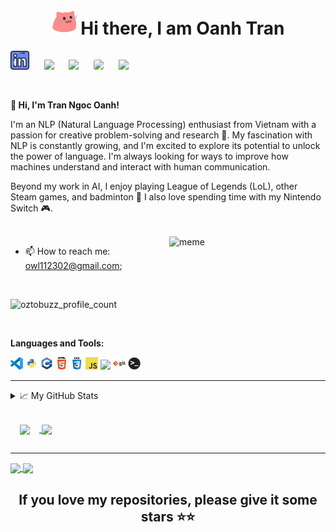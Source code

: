 

<!--
**Oztobuzz/Oztobuzz** is a ✨ _special_ ✨ repository because its `README.md` (this file) appears on your GitHub profile.

Here are some ideas to get you started:

- 🔭 I’m currently working on ...
- 🌱 I’m currently learning ...
- 👯 I’m looking to collaborate on ...
- 🤔 I’m looking for help with ...
- 💬 Ask me about ...
- 📫 How to reach me: ...
- 😄 Pronouns: ...
- ⚡ Fun fact: ...
-->

<center><h1><img src="https://raw.githubusercontent.com/Oztobuzz/Oztobuzz/main/meow_party.gif" width="40"/> Hi there, I am Oanh Tran </h1></center>

<p align="left">
<a href="https://www.linkedin.com/in/oanhtran2002/" target="_blank"><img height="30" src="https://raw.githubusercontent.com/AbhishekMaira10/AbhishekMaira10/master/linkedin.png?raw=true"></a>&nbsp;&nbsp;&nbsp;&nbsp;&nbsp;
<a href="https://www.facebook.com/oanhtran1123" target="_blank"><img height="30" src="https://upload.wikimedia.org/wikipedia/commons/thumb/0/05/Facebook_Logo_%282019%29.png/480px-Facebook_Logo_%282019%29.png"></a>&nbsp;&nbsp;&nbsp;&nbsp;&nbsp;
<a href="https://www.instagram.com/tno23112002" target="_blank"><img height="30" src="https://upload.wikimedia.org/wikipedia/commons/thumb/e/e7/Instagram_logo_2016.svg/2048px-Instagram_logo_2016.svg.png"></a>&nbsp;&nbsp;&nbsp;&nbsp;&nbsp;
<a href="https://twitter.com/tno_112302" target="_blank"><img height="29" src="https://img.freepik.com/premium-vector/new-twitter-logo-x-2023-twitter-x-logo-vector-download_691560-10809.jpg" style="border-radius: 3px;"></a>&nbsp;&nbsp;&nbsp;&nbsp;&nbsp;
<a href="https://huggingface.co/Oztobuzz" target="_blank"><img height="30" src="https://huggingface.co/datasets/huggingface/brand-assets/resolve/main/hf-logo.png" ></a>&nbsp;&nbsp;&nbsp;&nbsp;&nbsp;
</p>

<br>

<b>👋 Hi, I'm Tran Ngoc Oanh!</b>

I'm an NLP (Natural Language Processing) enthusiast from Vietnam with a passion for creative problem-solving and research 📝.  My fascination with NLP is constantly growing, and I'm excited to explore its potential to unlock the power of language.  I'm always looking for ways to improve how machines understand and interact with human communication.

Beyond my work in AI, I enjoy playing League of Legends (LoL), other Steam games, and badminton 🏸 I also love spending time with my Nintendo Switch 🎮.


<br>


<!-- https://media.giphy.com/media/SWoSkN6DxTszqIKEqv/giphy.gif -->
<!-- <img align="right" height="250" width="400" alt="GIF" src="https://miro.medium.com/max/1360/1*IRGHmiGsa16stedQvIaZfw.gif" /> -->

<img align="right" alt="meme" height = "200" width = "250" src="https://datasciencedojo.com/wp-content/uploads/20-1.jpg" />

 - 📫 How to reach me: [owl112302@gmail.com](mailto:owl112302@gmail.com);
 


 <br>

 <p align="left"> <img src="https://komarev.com/ghpvc/?username=Oztobuzz&color=blueviolet" alt="oztobuzz_profile_count" /> </p>
 
 </br>

**Languages and Tools:**
<br>

<code><img height="20" src="https://raw.githubusercontent.com/github/explore/80688e429a7d4ef2fca1e82350fe8e3517d3494d/topics/visual-studio-code/visual-studio-code.png"></code>
<code><img height="20" src="https://raw.githubusercontent.com/github/explore/80688e429a7d4ef2fca1e82350fe8e3517d3494d/topics/python/python.png"></code>
<code><img height="20" src="https://raw.githubusercontent.com/github/explore/80688e429a7d4ef2fca1e82350fe8e3517d3494d/topics/cpp/cpp.png"></code>
<code><img height = "20" src = "https://raw.githubusercontent.com/github/explore/80688e429a7d4ef2fca1e82350fe8e3517d3494d/topics/html/html.png"></code>
<code><img height = "20" src = "https://raw.githubusercontent.com/github/explore/80688e429a7d4ef2fca1e82350fe8e3517d3494d/topics/css/css.png"></code>
<code><img height="20" src="https://raw.githubusercontent.com/github/explore/80688e429a7d4ef2fca1e82350fe8e3517d3494d/topics/javascript/javascript.png"></code>
<code><img height="20" src="https://cdn.iconscout.com/icon/free/png-256/free-flask-51-285137.png"></code>
<code><img height="20" src="https://raw.githubusercontent.com/github/explore/80688e429a7d4ef2fca1e82350fe8e3517d3494d/topics/git/git.png"></code>
<code><img height="20" src="https://raw.githubusercontent.com/github/explore/80688e429a7d4ef2fca1e82350fe8e3517d3494d/topics/terminal/terminal.png"></code>


---
<!--### 📢 Find me elsewhere-->
<!--<p align="left">-->
<!--  <a href="https://www.codechef.com/users/abhimaira_10">-->
<!--    <img src="https://raw.githubusercontent.com/AbhishekMaira10/AbhishekMaira10/master/Resources/svg/codechef.svg" alt="codechef" style="vertical-align:top; margin:4px">-->
<!--  </a>&nbsp;&nbsp;&nbsp;-->
  
<!--  <a href="https://leetcode.com/abhishekmaira1999/">-->
<!--    <img src="https://raw.githubusercontent.com/AbhishekMaira10/AbhishekMaira10/master/Resources/svg/leetcode.svg" alt="leetcode" style="vertical-align:top; margin:4px">-->
<!--  </a>&nbsp;&nbsp;&nbsp;-->

<!--  <a href="https://www.hackerrank.com/abhishekmaira191">-->
<!--    <img src="https://raw.githubusercontent.com/AbhishekMaira10/AbhishekMaira10/master/Resources/svg/hackerrank.svg" alt="hackerrank" style="vertical-align:top; margin:4px">-->
<!--  </a>&nbsp;&nbsp;&nbsp;-->
  
<!--  <a href="https://www.codewars.com/users/abhimaira_10">-->
<!--    <img src="https://raw.githubusercontent.com/AbhishekMaira10/AbhishekMaira10/master/Resources/svg/codewars.svg" alt="codewars" style="vertical-align:top; margin:4px">-->
<!--  </a> &nbsp;&nbsp;&nbsp;-->
<!--</p>-->

<!--<hr>-->

<details>
<summary>📈 My GitHub Stats</summary>
</details>
</br>
<a href="https://github.com/Oztobuzz/Smarthome_Forecaster" target="_blank" >
  <img height = "140" align="center" src="https://github-readme-stats.vercel.app/api/pin/?username=Oztobuzz&repo=Smarthome_Forecaster&theme=dracula" style = "margin:15px" />
</a>

<a href="https://github.com/Oztobuzz/HCMUT_PPL_Sem222_MT22" target="_blank">
 <img height = "140" align="center" src="https://github-readme-stats.vercel.app/api/pin/?username=Oztobuzz&repo=HCMUT_PPL_Sem222_MT22&theme=dracula" />
</a>

<hr>
<a href="https://github.com/anuraghazra/github-readme-stats">
  <img height="140" align="center" src="https://github-readme-stats.vercel.app/api?username=Oztobuzz&theme=dracula&layout=compact" />
</a>
<a href="https://github.com/anuraghazra/convoychat">
  <img height="140" align="center" src="https://github-readme-stats.vercel.app/api/top-langs?username=Oztobuzz&layout=compact&langs_count=6&card_width=320&theme=dracula"/>
</a>

<div align="center">

## If you love my repositories, please give it some stars ⭐⭐

</div>
